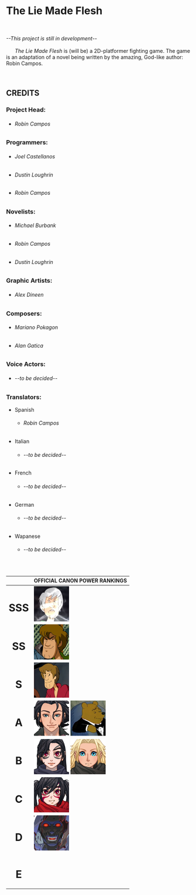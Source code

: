 # The Lie Made Flesh
<br>
<p>
    <i>--This project is still in development--</i><br><br>
    &nbsp;&nbsp;&nbsp;&nbsp;&nbsp;&nbsp;<i>The Lie Made Flesh</i> is (will be) a 2D-platformer fighting game. 
    The game is an adaptation of a novel being written by the amazing, God-like author: Robin Campos.
</p><br>

## CREDITS<br>
### Project Head:
+ <h6>Robin Campos</h6>

### Programmers:
+ <h6>Joel Castellanos</h6>
+ <h6>Dustin Loughrin</h6>
+ <h6>Robin Campos</h6>

### Novelists:
+ <h6>Michael Burbank</h6>
+ <h6>Robin Campos</h6>
+ <h6>Dustin Loughrin</h6>

### Graphic Artists:
+ <h6>Alex Dineen</h6>

### Composers:
+ <h6>Mariano Pokagon</h6>
+ <h6>Alan Gatica</h6>

### Voice Actors:
+ <h6><i>--to be decided--</i></h6>

### Translators:
+ Spanish
   * <h6>Robin Campos</h6>
+ Italian
   * <h6><i>--to be decided--</i></h6>
+ French
   * <h6><i>--to be decided--</i></h6>
+ German
   * <h6><i>--to be decided--</i></h6>
+ Wapanese
   * <h6><i>--to be decided--</i></h6>
<br>

|     | OFFICIAL CANON POWER RANKINGS |
|:---:|-------------------------------|
| <H1>SSS</H1> |![alt text][instinct]          |
| <H1>SS</H1>  |![alt text][verde]             |
| <H1>S</H1>   |![alt text][rojo]              |
| <H1>A</H1>   |![alt text][brennan] ![alt text][pooh]|
| <H1>B</H1>   |![alt text][cynthia] ![alt text][fuu]|
| <H1>C</H1>   |![alt text][lyra]              |
| <H1>D</H1>   |![alt text][ghost]             |
| <H1>E</H1>   |                               |

[instinct]: https://github.com/magyk81/Gathering_the_Roses/blob/master/Resources/Images/Shaggy_Ultra_Instrinct.png
[verde]: https://github.com/magyk81/Gathering_the_Roses/blob/master/Resources/Images/Shaggy_Verde.png
[rojo]: https://github.com/magyk81/Gathering_the_Roses/blob/master/Resources/Images/Shaggy_Rojo.png
[brennan]: https://github.com/magyk81/Gathering_the_Roses/blob/master/Resources/Images/Brennan.png
[lyra]: https://github.com/magyk81/Gathering_the_Roses/blob/master/Resources/Images/Lyra.png
[cynthia]: https://github.com/magyk81/Gathering_the_Roses/blob/master/Resources/Images/Cynthia.png
[fuu]: https://github.com/magyk81/Gathering_the_Roses/blob/master/Resources/Images/Fuu.png
[ghost]: https://github.com/magyk81/Gathering_the_Roses/blob/master/Resources/Images/Ghost_Boss.png
[pooh]: https://github.com/magyk81/Gathering_the_Roses/blob/master/Resources/Images/Pooh.png
